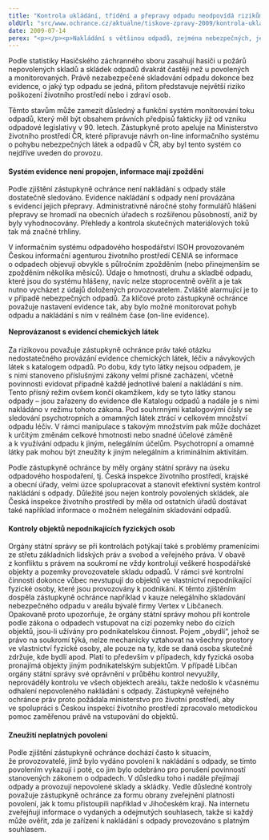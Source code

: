```yaml
---
title: "Kontrola ukládání, třídění a přepravy odpadu neodpovídá rizikům"
oldUrl: "src/www.ochrance.cz/aktualne/tiskove-zpravy-2009/kontrola-ukladani-trideni-a-prepravy-odpadu-neodpovida-rizikum"
date: 2009-07-14
perex: "<p></p><p>Nakládání s většinou odpadů, zejména nebezpečných, je podřízeno opačnému principu trhu, než je tomu u oběhu výrobků. Vlastník nebo původce odpadu při jeho prodeji – předání k dalšímu využití či likvidaci – nemá zisk, ale naopak musí zaplatit nemalou finanční částku. Je pak příznačnou snahou některých vlastníků se odpadu zbavit nelegálně. Pokud proto není odpad od svého vzniku po celou dobu evidován a sledován, dochází ke vzniku nelegálních skladů nebo skládek, u nichž se mj. nedbá na bezpečnostní předpisy. Důsledkem takové činnosti pak mohou být mj. i případy zahoření velkokapacitních nelegálních skladů odpadů.</p>"
---
```


<!-- imported from the old website -->

<p class="Normln" style="MARGIN-TOP: 6pt">Podle statistiky Hasičského záchranného sboru zasahují hasiči u požárů nepovolených skladů a skládek odpadů dvakrát častěji než u povolených a monitorovaných. Právě nezabezpečené skladování odpadu dokonce bez evidence, o jaký typ odpadu se jedná, přitom představuje největší riziko poškození životního prostředí nebo i zdraví osob.</p><p class="Normln" style="MARGIN-TOP: 6pt">Těmto stavům může zamezit důsledný a funkční systém monitorování toku odpadů, který měl být obsahem právních předpisů fakticky již od vzniku odpadové legislativy v 90. letech. Zástupkyně proto apeluje na Ministerstvo životního prostředí ČR, které připravuje návrh on-line informačního systému o pohybu nebezpečných látek a odpadů v ČR, aby byl tento systém co nejdříve uveden do provozu.</p><h4 style="FONT-WEIGHT: bold; TEXT-DECORATION: none" class="Nadpis3">Systém evidence není propojen, informace mají zpoždění</h4><p class="Normln" style="MARGIN-TOP: 6pt">Podle zjištění zástupkyně ochránce není nakládání s odpady stále dostatečně sledováno. Evidence nakládání s odpady není provázána s evidencí jejich přepravy. Administrativně náročné stohy formulářů hlášení přepravy se hromadí na obecních úřadech s rozšířenou působností, aniž by byly vyhodnocovány. Přehledy a kontrola skutečných materiálových toků tak má značné trhliny.</p><p class="Normln" style="MARGIN-TOP: 6pt">V informačním systému odpadového hospodářství ISOH provozovaném Českou informační agenturou životního prostředí CENIA se informace o odpadech objevují obvykle s půlročním zpožděním (nebo přinejmenším se zpožděním několika měsíců). Údaje o hmotnosti, druhu a skladbě odpadu, které jsou do systému hlášeny, navíc nelze stoprocentně ověřit a je tak nutno vycházet z údajů doložených provozovatelem. Zvláště alarmující je to v případě nebezpečných odpadů. Za klíčové proto zástupkyně ochránce považuje nastavení evidence tak, aby bylo možné monitorovat pohyb odpadu a nakládání s ním v reálném čase (on-line evidence).</p><h4 style="MARGIN-TOP: 12pt; FONT-WEIGHT: bold; TEXT-DECORATION: none" class="Nadpis3">Neprovázanost s evidencí chemických látek</h4><p class="Normln" style="MARGIN-TOP: 6pt">Za rizikovou považuje zástupkyně ochránce práv také otázku nedostatečného provázání evidence chemických látek, léčiv a návykových látek s katalogem odpadů. Po dobu, kdy tyto látky nejsou odpadem, je s nimi stanoveno příslušnými zákony velmi přísné zacházení, včetně povinnosti evidovat případně každé jednotlivé balení a nakládání s ním. Tento přísný režim ovšem končí okamžikem, kdy se tyto látky stanou odpady – jsou zařazeny do evidence dle Katalogu odpadů a nadále je s nimi nakládáno v režimu tohoto zákona. Pod souhrnnými katalogovými čísly se sledování psychotropních a omamných látek ztrácí v celkovém množství odpadu léčiv. V rámci manipulace s takovým množstvím pak může docházet k určitým změnám celkové hmotnosti nebo snadné účelové záměně a k využívání odpadu k jiným, nelegálním účelům. Psychotropní a omamné látky pak mohou být zneužity k jiným nelegálním a kriminálním aktivitám.</p><p class="Normln" style="MARGIN-TOP: 6pt">Podle zástupkyně ochránce by měly orgány státní správy na úseku odpadového hospodaření, tj. Česká inspekce životního prostředí, krajské a obecní úřady, velmi úzce spolupracovat a stanovit efektivní systém kontrol nakládání s odpady. Důležité jsou nejen kontroly povolených skládek, ale Česká inspekce životního prostředí by měla od ostatních úřadů dostávat také například informace o možném nelegálním skladování odpadů.</p><h4 style="FONT-WEIGHT: bold; TEXT-DECORATION: none" class="Nadpis3">Kontroly objektů nepodnikajících fyzických osob</h4><p class="Normln" style="MARGIN-TOP: 6pt">Orgány státní správy se při kontrolách potýkají také s problémy pramenícími ze střetu základních lidských práv a svobod a veřejného práva. V obavě z konfliktu s právem na soukromí ne vždy kontrolují veškeré hospodářské objekty a pozemky provozovatele skladu odpadů. V rámci své kontrolní činnosti dokonce vůbec nevstupují do objektů ve vlastnictví nepodnikající fyzické osoby, které jsou provozovány k podnikání. K těmto zjištěním dospěla zástupkyně ochránce například v kauze nelegálního skladování nebezpečného odpadu v areálu bývalé firmy Vertex v Libčanech. Opakovaně proto upozorňuje, že orgány státní správy mohou při kontrole podle zákona o odpadech vstupovat na cizí pozemky nebo do cizích objektů, jsou-li užívány pro podnikatelskou činnost. Pojem „obydlí“, jehož se právo na soukromí týká, nelze mechanicky vztahovat na všechny prostory ve vlastnictví fyzické osoby, ale pouze na ty, kde se daná osoba skutečně zdržuje, kde bydlí apod. Platí to především v případech, kdy fyzická osoba pronajímá objekty jiným podnikatelským subjektům. V případě Libčan orgány státní správy své oprávnění v průběhu kontrol nevyužily, neprováděly kontrolu ve všech objektech areálu, takže nedošlo k včasnému odhalení nepovoleného nakládání s odpady. Zástupkyně veřejného ochránce práv proto požádala ministerstvo pro životní prostředí, aby ve spolupráci s Českou inspekcí životního prostředí zpracovalo metodickou pomoc zaměřenou právě na vstupování do objektů.</p><h4 style="FONT-WEIGHT: bold; TEXT-DECORATION: none" class="Nadpis3">Zneužití neplatných povolení</h4><p class="Normln" style="MARGIN-TOP: 6pt">Podle zjištění zástupkyně ochránce dochází často k situacím, že provozovatelé, jimž bylo vydáno povolení k nakládání s odpady, se tímto povolením vykazují i poté, co jim bylo odebráno pro porušení povinností stanovených zákonem o odpadech. V důsledku toho i nadále přejímají odpady a provozují nepovolené sklady a skládky. Vedle důsledné kontroly považuje zástupkyně ochránce za formu obrany zveřejnění platnosti povolení, jak k tomu přistoupili například v Jihočeském kraji. Na internetu zveřejňují informace o vydaných a odejmutých souhlasech, takže si každý může ověřit, zda je zařízení k nakládání s odpady provozováno s platným souhlasem.</p><p class="Normln"> </p>
